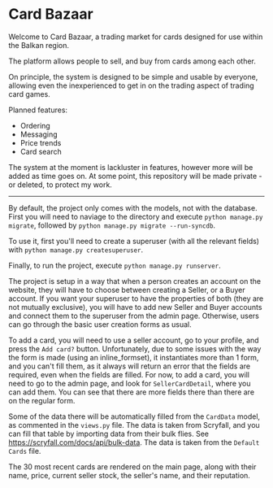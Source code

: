 # Card Bazaar
Welcome to Card Bazaar, a trading market for cards designed for use within the Balkan region.

The platform allows people to sell, and buy from cards among each other. 

On principle, the system is designed to be simple and usable by everyone, allowing even the inexperienced to get in on the trading aspect of trading card games.

Planned features:
- Ordering
- Messaging
- Price trends
- Card search

The system at the moment is lackluster in features, however more will be added as time goes on. At some point, this repository will be made private - or deleted, to protect my work.

---

By default, the project only comes with the models, not with the database. First you will need to naviage to the directory and execute  `python manage.py migrate`, followed by `python manage.py migrate --run-syncdb`.

To use it, first you'll need to create a superuser (with all the relevant fields) with `python manage.py createsuperuser`.

Finally, to run the project, execute `python manage.py runserver`.

The project is setup in a way that when a person creates an account on the website, they will have to choose between creating a Seller, or a Buyer account. If you want your superuser to have the properties of both (they are not mutually exclusive), you will have to add new Seller and Buyer accounts and connect them to the superuser from the admin page. Otherwise, users can go through the basic user creation forms as usual.

To add a card, you will need to use a seller account, go to your profile, and press the `Add card?` button. Unfortunately, due to some issues with the way the form is made (using an inline_formset), it instantiates more than 1 form, and you can't fill them, as it always will return an error that the fields are required, even when the fields are filled. For now, to add a card, you will need to go to the admin page, and look for `SellerCardDetail`, where you can add them. You can see that there are more fields there than there are on the regular form.

Some of the data there will be automatically filled from the `CardData` model, as commented in the `views.py` file. The data is taken from Scryfall, and you can fill that table by importing data from their bulk flies. See https://scryfall.com/docs/api/bulk-data. The data is taken from the `Default Cards` file.

The 30 most recent cards are rendered on the main page, along with their name, price, current seller stock, the seller's name, and their reputation.
